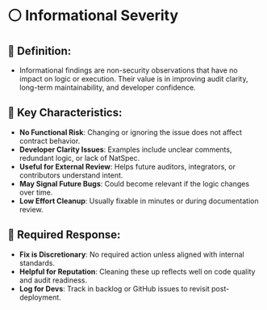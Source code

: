 # ⚪ Informational Severity

## 🧾 Definition:

- Informational findings are non-security observations that have no impact on logic or execution. Their value is in improving audit clarity, long-term maintainability, and developer confidence.

## 🔐 Key Characteristics:

- **No Functional Risk**: Changing or ignoring the issue does not affect contract behavior.
- **Developer Clarity Issues**: Examples include unclear comments, redundant logic, or lack of NatSpec.
- **Useful for External Review**: Helps future auditors, integrators, or contributors understand intent.
- **May Signal Future Bugs**: Could become relevant if the logic changes over time.
- **Low Effort Cleanup**: Usually fixable in minutes or during documentation review.

## 🚨  Required Response:

- **Fix is Discretionary**: No required action unless aligned with internal standards.
- **Helpful for Reputation**: Cleaning these up reflects well on code quality and audit readiness.
- **Log for Devs**: Track in backlog or GitHub issues to revisit post-deployment.


